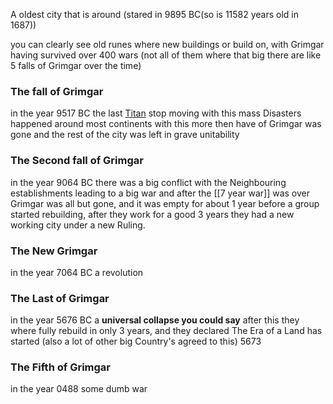 A oldest city that is around (stared in 9895 BC(so is 11582 years old in 1687))

you can clearly see old runes where new buildings or build on,
with Grimgar having survived over 400 wars (not all of them where that big there are like 5 falls of Grimgar over the time)

### The fall of Grimgar
in the year 9517 BC the last [Titan](Titans) stop moving with this mass Disasters happened around most continents with this more then have of Grimgar was gone and the rest of the city was left in grave unitability 
### The Second fall of Grimgar
in the year 9064 BC there was a big conflict with the Neighbouring establishments leading to a big war and after the [[7 year war]] was over Grimgar was all but gone, and it was empty for about 1 year before a group started rebuilding, after they work for a good 3 years they had a new working city under a new Ruling.
### The New Grimgar
in the year 7064 BC a revolution 
### The Last of Grimgar
in the year 5676 BC a **universal collapse you could say**
after this they where fully rebuild in only 3 years, and they declared The Era of a Land has started (also a lot of other big Country's agreed to this) 5673
### The Fifth of Grimgar
in the year 0488
some dumb war 